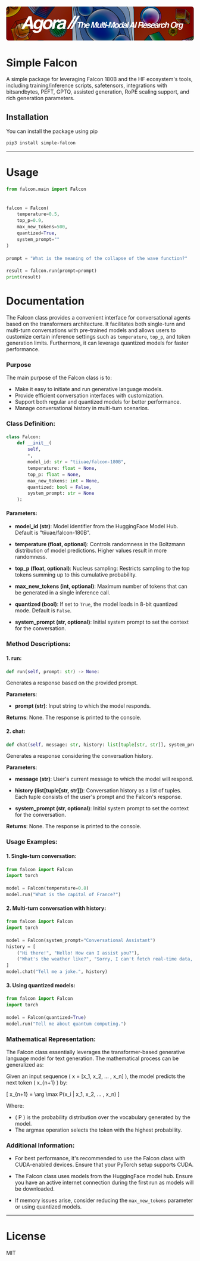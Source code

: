 [![Multi-Modality](agorabanner.png)](https://discord.gg/qUtxnK2NMf)

# Simple Falcon
A simple package for leveraging Falcon 180B and the HF ecosystem's tools, including training/inference scripts, safetensors, integrations with bitsandbytes, PEFT, GPTQ, assisted generation, RoPE scaling support, and rich generation parameters.


## Installation

You can install the package using pip

```bash
pip3 install simple-falcon
```
---

# Usage

```python
from falcon.main import Falcon


falcon = Falcon(
    temperature=0.5, 
    top_p=0.9, 
    max_new_tokens=500,
    quantized=True,
    system_prompt=""
)

prompt = "What is the meaning of the collapse of the wave function?"

result = falcon.run(prompt=prompt)
print(result)
```

# Documentation

The Falcon class provides a convenient interface for conversational agents based on the transformers architecture. It facilitates both single-turn and multi-turn conversations with pre-trained models and allows users to customize certain inference settings such as `temperature`, `top_p`, and token generation limits. Furthermore, it can leverage quantized models for faster performance.

### Purpose

The main purpose of the Falcon class is to:
- Make it easy to initiate and run generative language models.
- Provide efficient conversation interfaces with customization.
- Support both regular and quantized models for better performance.
- Manage conversational history in multi-turn scenarios.

### Class Definition:

```python
class Falcon:
    def __init__(
        self,
        *,
        model_id: str = "tiiuae/falcon-180B",
        temperature: float = None,
        top_p: float = None,
        max_new_tokens: int = None,
        quantized: bool = False,
        system_prompt: str = None
    ):
```

#### Parameters:

- **model_id (str)**: Model identifier from the HuggingFace Model Hub. Default is "tiiuae/falcon-180B".
  
- **temperature (float, optional)**: Controls randomness in the Boltzmann distribution of model predictions. Higher values result in more randomness.
  
- **top_p (float, optional)**: Nucleus sampling: Restricts sampling to the top tokens summing up to this cumulative probability.
  
- **max_new_tokens (int, optional)**: Maximum number of tokens that can be generated in a single inference call.
  
- **quantized (bool)**: If set to `True`, the model loads in 8-bit quantized mode. Default is `False`.
  
- **system_prompt (str, optional)**: Initial system prompt to set the context for the conversation.

### Method Descriptions:

#### 1. run:

```python
def run(self, prompt: str) -> None:
```

Generates a response based on the provided prompt.

**Parameters**:
- **prompt (str)**: Input string to which the model responds.

**Returns**: None. The response is printed to the console.

#### 2. chat:

```python
def chat(self, message: str, history: list[tuple[str, str]], system_prompt: str = None) -> None:
```

Generates a response considering the conversation history.

**Parameters**:
- **message (str)**: User's current message to which the model will respond.
  
- **history (list[tuple[str, str]])**: Conversation history as a list of tuples. Each tuple consists of the user's prompt and the Falcon's response.
  
- **system_prompt (str, optional)**: Initial system prompt to set the context for the conversation.

**Returns**: None. The response is printed to the console.

### Usage Examples:

#### 1. Single-turn conversation:

```python
from falcon import Falcon
import torch

model = Falcon(temperature=0.8)
model.run("What is the capital of France?")
```

#### 2. Multi-turn conversation with history:

```python
from falcon import Falcon
import torch

model = Falcon(system_prompt="Conversational Assistant")
history = [
    ("Hi there!", "Hello! How can I assist you?"),
    ("What's the weather like?", "Sorry, I can't fetch real-time data, but I can provide general info.")
]
model.chat("Tell me a joke.", history)
```

#### 3. Using quantized models:

```python
from falcon import Falcon
import torch

model = Falcon(quantized=True)
model.run("Tell me about quantum computing.")
```

### Mathematical Representation:

The Falcon class essentially leverages the transformer-based generative language model for text generation. The mathematical process can be generalized as:

Given an input sequence \( x = [x_1, x_2, ... , x_n] \), the model predicts the next token \( x_{n+1} \) by:

\[ x_{n+1} = \arg \max P(x_i | x_1, x_2, ... , x_n) \]

Where:
- \( P \) is the probability distribution over the vocabulary generated by the model.
- The argmax operation selects the token with the highest probability.

### Additional Information:

- For best performance, it's recommended to use the Falcon class with CUDA-enabled devices. Ensure that your PyTorch setup supports CUDA.
  
- The Falcon class uses models from the HuggingFace model hub. Ensure you have an active internet connection during the first run as models will be downloaded.
  
- If memory issues arise, consider reducing the `max_new_tokens` parameter or using quantized models.

---

# License
MIT



